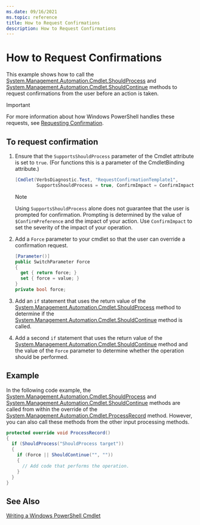 ```yaml
---
ms.date: 09/16/2021
ms.topic: reference
title: How to Request Confirmations
description: How to Request Confirmations
---
```

# How to Request Confirmations

This example shows how to call the
[System.Management.Automation.Cmdlet.ShouldProcess](/dotnet/api/System.Management.Automation.Cmdlet.ShouldProcess)
and
[System.Management.Automation.Cmdlet.ShouldContinue](/dotnet/api/System.Management.Automation.Cmdlet.ShouldContinue)
methods to request confirmations from the user before an action is taken.

> [!IMPORTANT]
> For more information about how Windows PowerShell handles these requests, see
> [Requesting Confirmation](./requesting-confirmation-from-cmdlets.md).

## To request confirmation

1. Ensure that the `SupportsShouldProcess` parameter of the Cmdlet attribute is set to `true`. (For
   functions this is a parameter of the CmdletBinding attribute.)

   ```csharp
   [Cmdlet(VerbsDiagnostic.Test, "RequestConfirmationTemplate1",
           SupportsShouldProcess = true, ConfirmImpact = ConfirmImpact.High)]
   ```

    > [!NOTE]
    > Using `SupportsShouldProcess` alone does not guarantee that the user is prompted for
    > confirmation. Prompting is determined by the value of `$ConfirmPreference` and the impact of
    > your action. Use `ConfirmImpact` to set the severity of the impact of your operation.

1. Add a `Force` parameter to your cmdlet so that the user can override a confirmation request.

   ```csharp
   [Parameter()]
   public SwitchParameter Force
   {
     get { return force; }
     set { force = value; }
   }
   private bool force;
   ```

1. Add an `if` statement that uses the return value of the
   [System.Management.Automation.Cmdlet.ShouldProcess](/dotnet/api/System.Management.Automation.Cmdlet.ShouldProcess)
   method to determine if the
   [System.Management.Automation.Cmdlet.ShouldContinue](/dotnet/api/System.Management.Automation.Cmdlet.ShouldContinue)
   method is called.

1. Add a second `if` statement that uses the return value of the
   [System.Management.Automation.Cmdlet.ShouldContinue](/dotnet/api/System.Management.Automation.Cmdlet.ShouldContinue)
   method and the value of the `Force` parameter to determine whether the operation should be
   performed.

## Example

In the following code example, the
[System.Management.Automation.Cmdlet.ShouldProcess](/dotnet/api/System.Management.Automation.Cmdlet.ShouldProcess)
and
[System.Management.Automation.Cmdlet.ShouldContinue](/dotnet/api/System.Management.Automation.Cmdlet.ShouldContinue)
methods are called from within the override of the
[System.Management.Automation.Cmdlet.ProcessRecord](/dotnet/api/System.Management.Automation.Cmdlet.ProcessRecord)
method. However, you can also call these methods from the other input processing methods.

```csharp
protected override void ProcessRecord()
{
  if (ShouldProcess("ShouldProcess target"))
  {
    if (Force || ShouldContinue("", ""))
    {
      // Add code that performs the operation.
    }
  }
}
```

## See Also

[Writing a Windows PowerShell Cmdlet](./writing-a-windows-powershell-cmdlet.md)
